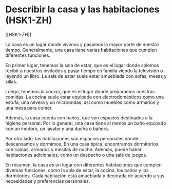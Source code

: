# Describir la casa y las habitaciones (HSK1-ZH)

[[HSK1-ZH]]

La casa es un lugar donde vivimos y pasamos la mayor parte de nuestro tiempo. Generalmente, una casa tiene varias habitaciones que cumplen diferentes funciones. 

En primer lugar, tenemos la sala de estar, que es el lugar donde solemos recibir a nuestros invitados y pasar tiempo en familia viendo la televisión o leyendo un libro. La sala de estar suele estar amueblada con sofás, mesas y sillas.

Luego, tenemos la cocina, que es el lugar donde preparamos nuestras comidas. La cocina suele estar equipada con electrodomésticos como una estufa, una nevera y un microondas, así como muebles como armarios y una mesa para comer.

Además, la casa cuenta con baños, que son espacios destinados a la higiene personal. Por lo general, una casa tiene al menos un baño equipado con un inodoro, un lavabo y una ducha o bañera.

Por otro lado, las habitaciones son espacios personales donde descansamos y dormimos. En una casa típica, encontramos dormitorios con camas, armarios y mesitas de noche. Además, puede haber habitaciones adicionales, como un despacho o una sala de juegos.

En resumen, la casa es un lugar con diferentes habitaciones que cumplen diversas funciones, como la sala de estar, la cocina, los baños y los dormitorios. Cada habitación está amueblada y decorada de acuerdo a sus necesidades y preferencias personales.
